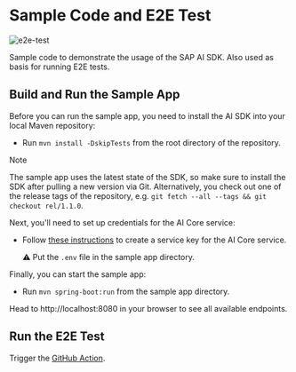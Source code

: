 # Sample Code and E2E Test

![e2e-test](https://github.com/SAP/ai-sdk-java/actions/workflows/e2e-test.yaml/badge.svg)

Sample code to demonstrate the usage of the SAP AI SDK.
Also used as basis for running E2E tests.

## Build and Run the Sample App

Before you can run the sample app, you need to install the AI SDK into your local Maven repository:

* Run `mvn install -DskipTests` from the root directory of the repository.

> [!NOTE]  
> The sample app uses the latest state of the SDK, so make sure to install the SDK after pulling a new version via Git.
> Alternatively, you check out one of the release tags of the repository, e.g. `git fetch --all --tags && git checkout rel/1.1.0`. 

Next, you'll need to set up credentials for the AI Core service: 

* Follow [these instructions](https://sap.github.io/ai-sdk/docs/java/guides/connecting-to-ai-core) to create a service key for the AI Core service.

  ⚠️ Put the `.env` file in the sample app directory.

Finally, you can start the sample app:
 
* Run `mvn spring-boot:run` from the sample app directory.

Head to http://localhost:8080 in your browser to see all available endpoints.

## Run the E2E Test

Trigger the [GitHub Action](https://github.com/SAP/ai-sdk-java/actions/workflows/e2e-test.yaml).

